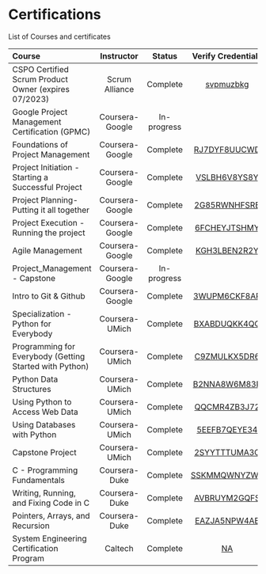 # Certifications
List of Courses and certificates

| Course                         | Instructor               | Status  | Verify Credentials  |
| :------------------------------ |:------------------------:| :-------:| :------------:|
| CSPO Certified Scrum Product Owner (expires 07/2023) | Scrum Alliance | Complete | [svpmuzbkg](https://bcert.me/svpmuzbkg) |
| Google Project Management Certification (GPMC) | Coursera-Google | In-progress | []() |
| Foundations of Project Management | Coursera-Google | Complete | [RJ7DYF8UUCWD](https://www.coursera.org/account/accomplishments/certificate/RJ7DYF8UUCWD) |
| Project Initiation - Starting a Successful Project | Coursera-Google | Complete | [VSLBH6V8YS8Y](https://www.coursera.org/account/accomplishments/certificate/VSLBH6V8YS8Y) |
| Project Planning- Putting it all together | Coursera-Google | Complete | [2G85RWNHFSRE](https://www.coursera.org/account/accomplishments/certificate/2G85RWNHFSRE) |
| Project Execution - Running the project | Coursera-Google | Complete | [6FCHEYJTSHMY](https://www.coursera.org/account/accomplishments/certificate/6FCHEYJTSHMY) |
| Agile Management | Coursera-Google | Complete | [KGH3LBEN2R2Y](https://www.coursera.org/account/accomplishments/certificate/KGH3LBEN2R2Y) |
| Project_Management - Capstone | Coursera-Google | In-progress | []() |
| Intro to Git & Github | Coursera-Google | Complete | [3WUPM6CKF8AR](https://www.coursera.org/account/accomplishments/certificate/3WUPM6CKF8AR) |
| Specialization - Python for Everybody | Coursera-UMich | Complete | [BXABDUQKK4QQ](https://www.coursera.org/account/accomplishments/specialization/certificate/BXABDUQKK4QQ) |
| Programming for Everybody (Getting Started with Python) | Coursera-UMich | Complete | [C9ZMULKX5DR6](https://www.coursera.org/account/accomplishments/certificate/C9ZMULKX5DR6) |
| Python Data Structures | Coursera-UMich | Complete | [B2NNA8W6M83R](https://www.coursera.org/account/accomplishments/certificate/B2NNA8W6M83R) |
| Using Python to Access Web Data | Coursera-UMich | Complete | [QQCMR4ZB3J72](https://www.coursera.org/account/accomplishments/certificate/QQCMR4ZB3J72) |
| Using Databases with Python | Coursera-UMich | Complete | [5EEFB7QEYE34](https://www.coursera.org/account/accomplishments/certificate/5EEFB7QEYE34) |
| Capstone Project | Coursera-UMich | Complete | [2SYYTTTUMA3C](https://www.coursera.org/account/accomplishments/certificate/2SYYTTTUMA3C) |
| C - Programming Fundamentals | Coursera-Duke | Complete | [SSKMMQWNYZWA](https://www.coursera.org/account/accomplishments/certificate/SSKMMQWNYZWA) |
| Writing, Running, and Fixing Code in C | Coursera-Duke | Complete | [AVBRUYM2GQFS](https://www.coursera.org/account/accomplishments/certificate/AVBRUYM2GQFS) |
| Pointers, Arrays, and Recursion | Coursera-Duke | Complete | [EAZJA5NPW4AE](https://www.coursera.org/account/accomplishments/certificate/EAZJA5NPW4AE) |
| System Engineering Certification Program | Caltech | Complete | [NA](NA) |
